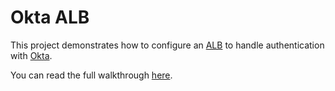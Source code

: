 # Okta ALB

This project demonstrates how to configure an [ALB]() to handle authentication with [Okta]().

You can read the full walkthrough [here]().